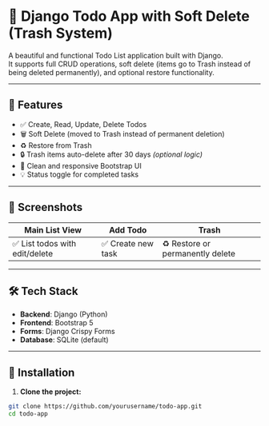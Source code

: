 # 📝 Django Todo App with Soft Delete (Trash System)

A beautiful and functional Todo List application built with Django.  
It supports full CRUD operations, soft delete (items go to Trash instead of being deleted permanently), and optional restore functionality.

---

## 🚀 Features

- ✅ Create, Read, Update, Delete Todos
- 🗑️ Soft Delete (moved to Trash instead of permanent deletion)
- ♻️ Restore from Trash
- 🔒 Trash items auto-delete after 30 days *(optional logic)*
- 🧼 Clean and responsive Bootstrap UI
- 💡 Status toggle for completed tasks

---

## 📸 Screenshots

| Main List View | Add Todo | Trash |
|----------------|----------|-------|
| ✅ List todos with edit/delete | ✅ Create new task | ♻️ Restore or permanently delete |

---

## 🛠️ Tech Stack

- **Backend**: Django (Python)
- **Frontend**: Bootstrap 5
- **Forms**: Django Crispy Forms
- **Database**: SQLite (default)

---

## 🔧 Installation

1. **Clone the project:**

```bash
git clone https://github.com/yourusername/todo-app.git
cd todo-app
